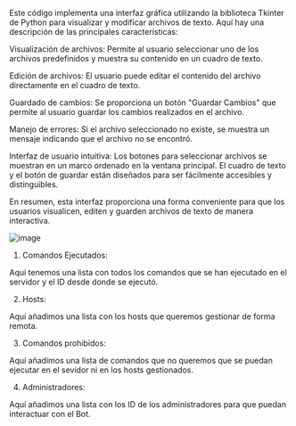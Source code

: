 Este código implementa una interfaz gráfica utilizando la biblioteca Tkinter de Python para visualizar y modificar archivos de texto. Aquí hay una descripción de las principales características:

Visualización de archivos: Permite al usuario seleccionar uno de los archivos predefinidos y muestra su contenido en un cuadro de texto.

Edición de archivos: El usuario puede editar el contenido del archivo directamente en el cuadro de texto.

Guardado de cambios: Se proporciona un botón "Guardar Cambios" que permite al usuario guardar los cambios realizados en el archivo.

Manejo de errores: Si el archivo seleccionado no existe, se muestra un mensaje indicando que el archivo no se encontró.

Interfaz de usuario intuitiva: Los botones para seleccionar archivos se muestran en un marco ordenado en la ventana principal. El cuadro de texto y el botón de guardar están diseñados para ser fácilmente accesibles y distinguibles.

En resumen, esta interfaz proporciona una forma conveniente para que los usuarios visualicen, editen y guarden archivos de texto de manera interactiva.


![image](https://github.com/Scosrom/ManoliBot-Telegram/assets/114906778/91e22c5e-d6e1-4654-b177-95efc70ae42a)


1. Comandos Ejecutados:

Aqui tenemos una lista con todos los comandos que se han ejecutado en el servidor y el ID desde donde se ejecutó.

2. Hosts:

Aquí añadimos una lista con los hosts que queremos gestionar de forma remota. 

3. Comandos prohibidos:

Aquí añadimos una lista de comandos que no queremos que se puedan ejecutar en el sevidor ni en los hosts gestionados. 

4. Administradores:

Aquí añadimos una lista con los ID de los administradores para que puedan interactuar con el Bot. 

